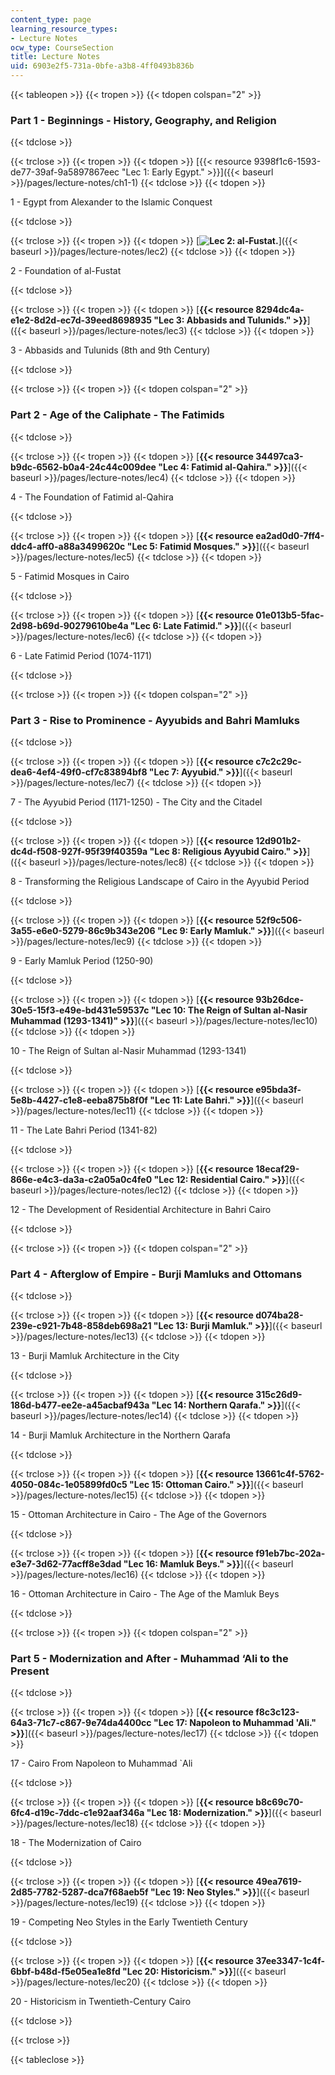 ```yaml
---
content_type: page
learning_resource_types:
- Lecture Notes
ocw_type: CourseSection
title: Lecture Notes
uid: 6903e2f5-731a-0bfe-a3b8-4ff0493b836b
---
```


{{< tableopen >}}
{{< tropen >}}
{{< tdopen colspan="2" >}}


### Part 1 - Beginnings - History, Geography, and Religion


{{< tdclose >}}

{{< trclose >}}
{{< tropen >}}
{{< tdopen >}}
[{{< resource 9398f1c6-1593-de77-39af-9a5897867eec "Lec 1: Early Egypt." >}}]({{< baseurl >}}/pages/lecture-notes/ch1-1)
{{< tdclose >}}
{{< tdopen >}}


1 - Egypt from Alexander to the Islamic Conquest


{{< tdclose >}}

{{< trclose >}}
{{< tropen >}}
{{< tdopen >}}
[**![Lec 2: al-Fustat.](/courses/architecture/4-615-the-architecture-of-cairo-spring-2002/lecture-notes/1001.jpg)**]({{< baseurl >}}/pages/lecture-notes/lec2)
{{< tdclose >}}
{{< tdopen >}}


2 - Foundation of al-Fustat


{{< tdclose >}}

{{< trclose >}}
{{< tropen >}}
{{< tdopen >}}
[**{{< resource 8294dc4a-e1e2-8d2d-ec7d-39eed8698935 "Lec 3: Abbasids and Tulunids." >}}**]({{< baseurl >}}/pages/lecture-notes/lec3)
{{< tdclose >}}
{{< tdopen >}}


3 - Abbasids and Tulunids (8th and 9th Century)


{{< tdclose >}}

{{< trclose >}}
{{< tropen >}}
{{< tdopen colspan="2" >}}


### Part 2 - Age of the Caliphate - The Fatimids


{{< tdclose >}}

{{< trclose >}}
{{< tropen >}}
{{< tdopen >}}
[**{{< resource 34497ca3-b9dc-6562-b0a4-24c44c009dee "Lec 4: Fatimid al-Qahira." >}}**]({{< baseurl >}}/pages/lecture-notes/lec4)
{{< tdclose >}}
{{< tdopen >}}


4 - The Foundation of Fatimid al-Qahira


{{< tdclose >}}

{{< trclose >}}
{{< tropen >}}
{{< tdopen >}}
[**{{< resource ea2ad0d0-7ff4-ddc4-aff0-a88a3499620c "Lec 5: Fatimid Mosques." >}}**]({{< baseurl >}}/pages/lecture-notes/lec5)
{{< tdclose >}}
{{< tdopen >}}


5 - Fatimid Mosques in Cairo


{{< tdclose >}}

{{< trclose >}}
{{< tropen >}}
{{< tdopen >}}
[**{{< resource 01e013b5-5fac-2d98-b69d-90279610be4a "Lec 6: Late Fatimid." >}}**]({{< baseurl >}}/pages/lecture-notes/lec6)
{{< tdclose >}}
{{< tdopen >}}


  
6 - Late Fatimid Period (1074-1171)


{{< tdclose >}}

{{< trclose >}}
{{< tropen >}}
{{< tdopen colspan="2" >}}


### Part 3 - Rise to Prominence - Ayyubids and Bahri Mamluks


{{< tdclose >}}

{{< trclose >}}
{{< tropen >}}
{{< tdopen >}}
[**{{< resource c7c2c29c-dea6-4ef4-49f0-cf7c83894bf8 "Lec 7: Ayyubid." >}}**]({{< baseurl >}}/pages/lecture-notes/lec7)
{{< tdclose >}}
{{< tdopen >}}


7 - The Ayyubid Period (1171-1250) - The City and the Citadel


{{< tdclose >}}

{{< trclose >}}
{{< tropen >}}
{{< tdopen >}}
[**{{< resource 12d901b2-dc4d-f508-927f-95f39f40359a "Lec 8: Religious Ayyubid Cairo." >}}**]({{< baseurl >}}/pages/lecture-notes/lec8)
{{< tdclose >}}
{{< tdopen >}}


8 - Transforming the Religious Landscape of Cairo in the Ayyubid Period


{{< tdclose >}}

{{< trclose >}}
{{< tropen >}}
{{< tdopen >}}
[**{{< resource 52f9c506-3a55-e6e0-5279-86c9b343e206 "Lec 9: Early Mamluk." >}}**]({{< baseurl >}}/pages/lecture-notes/lec9)
{{< tdclose >}}
{{< tdopen >}}


9 - Early Mamluk Period (1250-90)


{{< tdclose >}}

{{< trclose >}}
{{< tropen >}}
{{< tdopen >}}
[**{{< resource 93b26dce-30e5-15f3-e49e-bd431e59537c "Lec 10: The Reign of Sultan al-Nasir Muhammad (1293-1341)" >}}**]({{< baseurl >}}/pages/lecture-notes/lec10)
{{< tdclose >}}
{{< tdopen >}}


10 - The Reign of Sultan al-Nasir Muhammad (1293-1341)


{{< tdclose >}}

{{< trclose >}}
{{< tropen >}}
{{< tdopen >}}
[**{{< resource e95bda3f-5e8b-4427-c1e8-eeba875b8f0f "Lec 11: Late Bahri." >}}**]({{< baseurl >}}/pages/lecture-notes/lec11)
{{< tdclose >}}
{{< tdopen >}}


11 - The Late Bahri Period (1341-82)


{{< tdclose >}}

{{< trclose >}}
{{< tropen >}}
{{< tdopen >}}
[**{{< resource 18ecaf29-866e-e4c3-da3a-c2a05a0c4fe0 "Lec 12: Residential Cairo." >}}**]({{< baseurl >}}/pages/lecture-notes/lec12)
{{< tdclose >}}
{{< tdopen >}}


12 - The Development of Residential Architecture in Bahri Cairo


{{< tdclose >}}

{{< trclose >}}
{{< tropen >}}
{{< tdopen colspan="2" >}}


### Part 4 - Afterglow of Empire - Burji Mamluks and Ottomans


{{< tdclose >}}

{{< trclose >}}
{{< tropen >}}
{{< tdopen >}}
[**{{< resource d074ba28-239e-c921-7b48-858deb698a21 "Lec 13: Burji Mamluk." >}}**]({{< baseurl >}}/pages/lecture-notes/lec13)
{{< tdclose >}}
{{< tdopen >}}


13 - Burji Mamluk Architecture in the City


{{< tdclose >}}

{{< trclose >}}
{{< tropen >}}
{{< tdopen >}}
[**{{< resource 315c26d9-186d-b477-ee2e-a45acbaf943a "Lec 14: Northern Qarafa." >}}**]({{< baseurl >}}/pages/lecture-notes/lec14)
{{< tdclose >}}
{{< tdopen >}}


14 - Burji Mamluk Architecture in the Northern Qarafa


{{< tdclose >}}

{{< trclose >}}
{{< tropen >}}
{{< tdopen >}}
[**{{< resource 13661c4f-5762-4050-084c-1e05899fd0c5 "Lec 15: Ottoman Cairo." >}}**]({{< baseurl >}}/pages/lecture-notes/lec15)
{{< tdclose >}}
{{< tdopen >}}


15 - Ottoman Architecture in Cairo - The Age of the Governors


{{< tdclose >}}

{{< trclose >}}
{{< tropen >}}
{{< tdopen >}}
[**{{< resource f91eb7bc-202a-e3e7-3d62-77acff8e3dad "Lec 16: Mamluk Beys." >}}**]({{< baseurl >}}/pages/lecture-notes/lec16)
{{< tdclose >}}
{{< tdopen >}}


16 - Ottoman Architecture in Cairo - The Age of the Mamluk Beys


{{< tdclose >}}

{{< trclose >}}
{{< tropen >}}
{{< tdopen colspan="2" >}}


### Part 5 - Modernization and After - Muhammad ‘Ali to the Present


{{< tdclose >}}

{{< trclose >}}
{{< tropen >}}
{{< tdopen >}}
[**{{< resource f8c3c123-64a3-71c7-c867-9e74da4400cc "Lec 17: Napoleon to Muhammad 'Ali." >}}**]({{< baseurl >}}/pages/lecture-notes/lec17)
{{< tdclose >}}
{{< tdopen >}}


17 - Cairo From Napoleon to Muhammad &grave;Ali


{{< tdclose >}}

{{< trclose >}}
{{< tropen >}}
{{< tdopen >}}
[**{{< resource b8c69c70-6fc4-d19c-7ddc-c1e92aaf346a "Lec 18: Modernization." >}}**]({{< baseurl >}}/pages/lecture-notes/lec18)
{{< tdclose >}}
{{< tdopen >}}


18 - The Modernization of Cairo


{{< tdclose >}}

{{< trclose >}}
{{< tropen >}}
{{< tdopen >}}
[**{{< resource 49ea7619-2d85-7782-5287-dca7f68aeb5f "Lec 19: Neo Styles." >}}**]({{< baseurl >}}/pages/lecture-notes/lec19)
{{< tdclose >}}
{{< tdopen >}}


19 - Competing Neo Styles in the Early Twentieth Century


{{< tdclose >}}

{{< trclose >}}
{{< tropen >}}
{{< tdopen >}}
[**{{< resource 37ee3347-1c4f-6bbf-b48d-f5e05ea1e8fd "Lec 20: Historicism." >}}**]({{< baseurl >}}/pages/lecture-notes/lec20)
{{< tdclose >}}
{{< tdopen >}}


20 - Historicism in Twentieth-Century Cairo


{{< tdclose >}}

{{< trclose >}}

{{< tableclose >}}